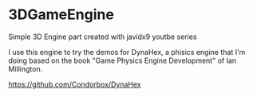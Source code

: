 # 3DGameEngine
Simple 3D Engine part created with javidx9 youtbe series

I use this engine to try the demos for DynaHex, a phisics engine that I'm doing based on the book "Game Physics Engine Development" of Ian Millington. 

https://github.com/Condorbox/DynaHex
